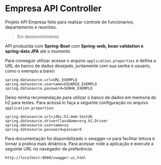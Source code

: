 # Empresa API Controller

Projeto API Empresa feito para realizar controle de funcionarios, departamento e reuniões.

> Em desenvolvimento

API produzida com **Spring-Boot** com **Spring-web, bean validation e spring-data JPA** até o momento

Para conseguir utilizar acesse o arquivo `application.properties` e defina a URL do banco de dados desejado, juntamente
com sua senha e usuario, como o exemplo a baixo:

```
spring.datasource.url=URL_EXEMPLO
spring.datasource.username=USUARIO_EXEMPLO
spring.datasource.password=SENHA_EXEMPLO
```

Deixo minha recomendação para utilizar o banco de dados em memoria do h2 para testes. Para acessá lo faça a seguinte
configuração no arquivo `application.properties`:

```
spring.datasource.url=jdbc:h2:mem:testdb
spring.datasource.driverClassName=org.h2.Driver
spring.datasource.username=sa
spring.datasource.password=password
```

Para documentação foi disponibilizado o swagger-ui para facilitar leitura e tornar a pratica mais dinâmica. Para acessar
rode a aplicação e execute a seguinte URL no navegador de preferência:

`http://localhost:8080/swagger-ui.html`

